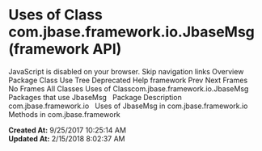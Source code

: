 # Uses of Class com.jbase.framework.io.JbaseMsg (framework   API)

JavaScript is disabled on your browser. Skip navigation links Overview Package Class Use Tree Deprecated Help framework Prev Next Frames No Frames All Classes Uses of Classcom.jbase.framework.io.JbaseMsg Packages that use JbaseMsg   Package Description com.jbase.framework.io   Uses of JbaseMsg in com.jbase.framework.io Methods in com.jbase.framework  

**Created At:** 9/25/2017 10:25:14 AM  
**Updated At:** 2/15/2018 8:02:37 AM  

